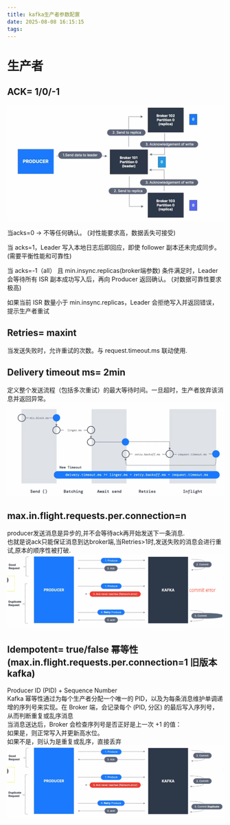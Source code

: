 ```yaml
---
title: kafka生产者参数配置
date: 2025-08-08 16:15:15
tags:
---
```


# 生产者

## ACK= 1/0/-1 


![图](https://github.com/RookieCuzz/cuzz-blog/blob/main/source/_posts/images/1.png?raw=true)

当acks=0 → 不等任何确认。  (对性能要求高，数据丢失可接受)

当 acks=1，Leader 写入本地日志后即回应，即使 follower 副本还未完成同步。(需要平衡性能和可靠性)

当 acks=-1（all） 且 min.insync.replicas(broker端参数) 条件满足时，Leader 会等待所有 ISR 副本成功写入后，再向 Producer 返回确认。 (对数据可靠性要求极高)    

如果当前 ISR 数量小于 min.insync.replicas，Leader 会拒绝写入并返回错误，提示生产者重试 

## Retries= maxint
当发送失败时，允许重试的次数。与 request.timeout.ms 联动使用.   
## Delivery timeout ms= 2min
定义整个发送流程（包括多次重试）的最大等待时间。一旦超时，生产者放弃该消息并返回异常。  
![图](https://github.com/RookieCuzz/cuzz-blog/blob/main/source/_posts/images/2.png?raw=true)

 
## max.in.flight.requests.per.connection=n
producer发送消息是异步的,并不会等待ack再开始发送下一条消息.             
也就是说ack只能保证消息到达broker端,当Retries>1时,发送失败的消息会进行重试,原本的顺序性被打破.
<img src="https://github.com/RookieCuzz/cuzz-blog/blob/main/source/_posts/images/3-1.png?raw=true" alt="图" width="1200" />
## Idempotent= true/false 幂等性 (max.in.flight.requests.per.connection=1 旧版本kafka)
Producer ID (PID) + Sequence Number    
Kafka 幂等性通过为每个生产者分配一个唯一的 PID，以及为每条消息维护单调递增的序列号来实现。在 Broker 端，会记录每个 (PID, 分区) 的最后写入序列号，从而判断重复或乱序消息    
当消息送达后，Broker 会检查序列号是否正好是上一次 +1 的值：   
    如果是，则正常写入并更新高水位。    
    如果不是，则认为是重复或乱序，直接丢弃
<img src="https://github.com/RookieCuzz/cuzz-blog/blob/main/source/_posts/images/3.png?raw=true" alt="图" width="1200" />

